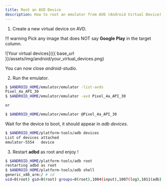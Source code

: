 ```yaml
---
title: Root an AVD Device
description: How to root an emulator from AVD (Android Virtual Device).
---
```


1. Create a new virtual device on AVD.

!!! warning
    Pick any image that does NOT say **Google Play** in the target column.

![Your virtual devices]({{ base_url }}/assets/img/android/your_virtual_devices.png)

You can now close *android-studio*.

2. Run the emulator.

```bash
$ $ANDROID_HOME/emulator/emulator -list-avds
Pixel_4a_API_30
$ $ANDROID_HOME/emulator/emulator -avd Pixel_4a_API_30

or

$ $ANDROID_HOME/emulator/emulator @Pixel_4a_API_30
```

Wait for the device to boot, it should appear in *adb devices*.

```bash
$ $ANDROID_HOME/platform-tools/adb devices
List of devices attached
emulator-5554   device
```

3. Restart **adbd** as root and enjoy !

```bash
$ $ANDROID_HOME/platform-tools/adb root
restarting adbd as root
$ $ANDROID_HOME/platform-tools/adb shell
generic_x86_arm:/ # id
uid=0(root) gid=0(root) groups=0(root),1004(input),1007(log),1011(adb),1015(sdcard_rw),1028(sdcard_r),3001(net_bt_admin),3002(net_bt),3003(inet),3006(net_bw_stats),3009(readproc),3011(uhid) context=u:r:su:s0
```